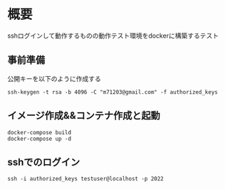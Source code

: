 # 概要
sshログインして動作するものの動作テスト環境をdockerに構築するテスト

## 事前準備
公開キーを以下のように作成する
```
ssh-keygen -t rsa -b 4096 -C "m71203@gmail.com" -f authorized_keys
```

## イメージ作成&&コンテナ作成と起動
```
docker-compose build
docker-compose up -d
```

## sshでのログイン
```
ssh -i authorized_keys testuser@localhost -p 2022
```

